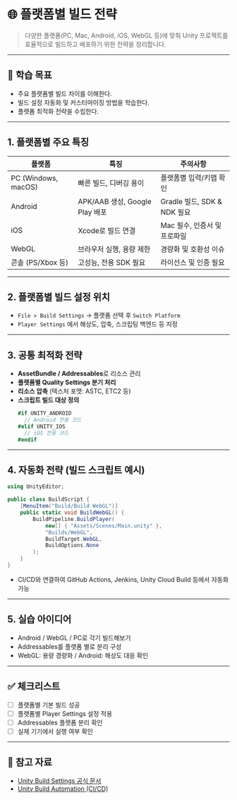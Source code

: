 # 🌐 플랫폼별 빌드 전략

> 다양한 플랫폼(PC, Mac, Android, iOS, WebGL 등)에 맞춰 Unity 프로젝트를 효율적으로 빌드하고 배포하기 위한 전략을 정리합니다.

---

## 🎯 학습 목표

- 주요 플랫폼별 빌드 차이를 이해한다.
- 빌드 설정 자동화 및 커스터마이징 방법을 학습한다.
- 플랫폼 최적화 전략을 수립한다.

---

## 1. 플랫폼별 주요 특징

| 플랫폼 | 특징 | 주의사항 |
|--------|------|----------|
| PC (Windows, macOS) | 빠른 빌드, 디버깅 용이 | 플랫폼별 입력/키맵 확인 |
| Android | APK/AAB 생성, Google Play 배포 | Gradle 빌드, SDK & NDK 필요 |
| iOS | Xcode로 빌드 연결 | Mac 필수, 인증서 및 프로파일 |
| WebGL | 브라우저 실행, 용량 제한 | 경량화 및 호환성 이슈 |
| 콘솔 (PS/Xbox 등) | 고성능, 전용 SDK 필요 | 라이선스 및 인증 필요 |

---

## 2. 플랫폼별 빌드 설정 위치

- `File > Build Settings` → 플랫폼 선택 후 `Switch Platform`
- `Player Settings` 에서 해상도, 압축, 스크립팅 백엔드 등 지정

---

## 3. 공통 최적화 전략

- **AssetBundle / Addressables**로 리소스 관리
- **플랫폼별 Quality Settings 분기 처리**
- **리소스 압축** (텍스처 포맷: ASTC, ETC2 등)
- **스크립트 빌드 대상 정의**
  ```csharp
  #if UNITY_ANDROID
    // Android 전용 코드
  #elif UNITY_IOS
    // iOS 전용 코드
  #endif
  ```

---

## 4. 자동화 전략 (빌드 스크립트 예시)

```csharp
using UnityEditor;

public class BuildScript {
    [MenuItem("Build/Build WebGL")]
    public static void BuildWebGL() {
        BuildPipeline.BuildPlayer(
            new[] { "Assets/Scenes/Main.unity" },
            "Builds/WebGL",
            BuildTarget.WebGL,
            BuildOptions.None
        );
    }
}
```

- CI/CD와 연결하여 GitHub Actions, Jenkins, Unity Cloud Build 등에서 자동화 가능

---

## 5. 실습 아이디어

- Android / WebGL / PC로 각기 빌드해보기
- Addressables를 플랫폼 별로 분리 구성
- WebGL: 용량 경량화 / Android: 해상도 대응 확인

---

## ✅ 체크리스트

- [ ] 플랫폼별 기본 빌드 성공
- [ ] 플랫폼별 Player Settings 설정 적용
- [ ] Addressables 플랫폼 분리 확인
- [ ] 실제 기기에서 실행 여부 확인

---

## 🔗 참고 자료

- [Unity Build Settings 공식 문서](https://docs.unity3d.com/Manual/BuildSettings.html)
- [Unity Build Automation (CI/CD)](https://unity.com/products/unity-build-automation)

